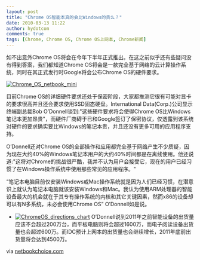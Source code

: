 ```yaml
---
layout: post
title: "Chrome OS智能本真的会比Windows的贵么？"
date: 2010-03-13 11:22
author: hydotcom
comments: true
tags: [Chrome, Chrome OS, Chrome OS上网本, Chrome新闻]
---
```

如不出意外Chrome OS将会在今年下半年正式推出。在这之前似乎还有些疑问没有得到答案，我们都知道Chrome OS将会是一款完全基于网络的云计算操作系统，同时在其正式发行时Google将会公布Chrome OS的硬件要求。

<a href="http://img.chromi.org/2010/03/Chrome_OS_netbook_mini.jpg">![](http://img.chromi.org/2010/03/Chrome_OS_netbook_mini.jpg "Chrome_OS_netbook_mini")</a>

目前Chrome OS的详细硬件要求还处于保密阶段，大家都推测它很有可能对显卡的要求很高并且还会要求使用SSD固态硬盘。International Data(Corp.)公司显示终端副总裁Bob O’Donnell谈到:"这些硬件要求将会使得Chrome OS比Windows笔记本更加昂贵"，而硬件厂商碍于已和Google签订了保密协议，仅透露到该系统对硬件的要求确实要比Windows的笔记本贵，并且还没有更多可用的应用程序支持。

O’Donnell还对Chrome OS的全部操作和应用都完全基于网络产生不少质疑，因为现在大约40%的Windows笔记本用户的大约40%时间都是在离线使用。他还说道:"这将对Chrome的挑战很严酷，我并不认为用户会接受它，现在的用户已经习惯了在Windows操作系统中使用那些常见的应用程序。"

“笔记本电脑目前仅安装Windows或Mac操作系统就是因为人们已经习惯，在潜意识上就认为笔记本电脑就该安装Windows和Mac。我认为使用ARM处理器的智能设备最大的机会就在于其专有操作系统的内核和其它关键因素，然而x86的设备却可以有N多系统，未必会使用Chrome OS” O’Donnell如是说。


*   <a href="http://img.chromi.org/2010/03/ChromeOS_directions_chart.gif">![](http://img.chromi.org/2010/03/ChromeOS_directions_chart.gif "ChromeOS_directions_chart")</a>
O’Donnell说到2011年之前智能设备的出货量应该不会超过200万台，而平板电脑则将会超过1600万，而电子阅读设备出货量也会超过600万。而IDC预计上网本的出货量也会继续增长，2011年底前出货量将会达到4500万。

via [netbookchoice.com](http://www.netbookchoice.com/2010/03/12/chrome-os-smartbooks-to-be-more-expensive-than-windows-netbooks/)
